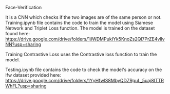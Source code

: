 Face-Verification 

It is a CNN which checks if the two images are of the same person or not.
Training.ipynb file contains the code to train the model using Siamese Network and Triplet Loss function.
The model is trained on the dataset found here: https://drive.google.com/drive/folders/1jIWDMPukIYk5KnoZs2Ql7PrZE4vllvNN?usp=sharing

Training Contrastive Loss uses the Contrastive loss function to train the model.

Testing.ipynb file contains the code to check the model's accuracy on the lfw dataset provided here: https://drive.google.com/drive/folders/1YyHfwlS8MbyQDZRguL_5uaj8ITTRWhFL?usp=sharing



